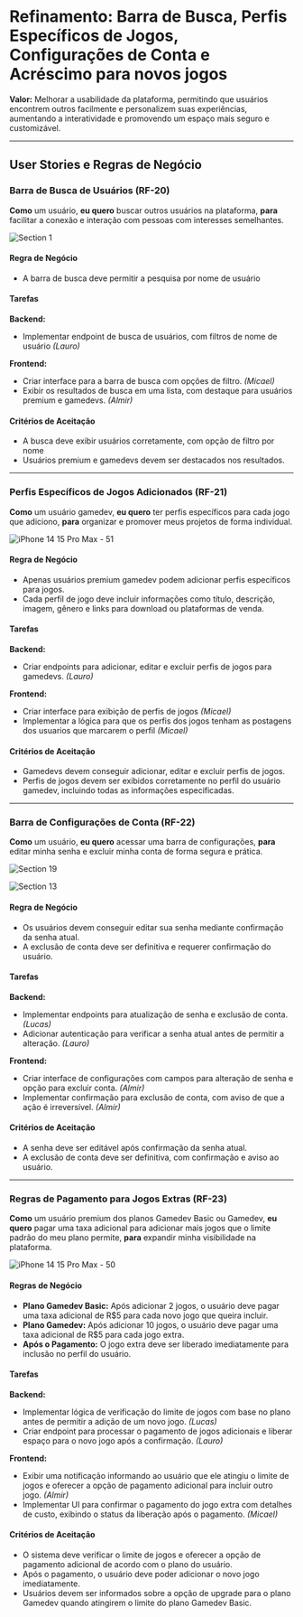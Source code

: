 # Refinamento: Barra de Busca, Perfis Específicos de Jogos, Configurações de Conta e Acréscimo para novos jogos

**Valor:** Melhorar a usabilidade da plataforma, permitindo que usuários encontrem outros facilmente e personalizem suas experiências, aumentando a interatividade e promovendo um espaço mais seguro e customizável.

---

## User Stories e Regras de Negócio

### Barra de Busca de Usuários (RF-20)

**Como** um usuário, **eu quero** buscar outros usuários na plataforma, **para** facilitar a conexão e interação com pessoas com interesses semelhantes.

![Section 1](https://github.com/user-attachments/assets/bcb96904-90d3-4940-baf2-629741009051)


#### Regra de Negócio
- A barra de busca deve permitir a pesquisa por nome de usuário

#### Tarefas

**Backend:**
- Implementar endpoint de busca de usuários, com filtros de nome de usuário *(Lauro)*

**Frontend:**
- Criar interface para a barra de busca com opções de filtro. *(Micael)*
- Exibir os resultados de busca em uma lista, com destaque para usuários premium e gamedevs. *(Almir)*

#### Critérios de Aceitação
- A busca deve exibir usuários corretamente, com opção de filtro por nome
- Usuários premium e gamedevs devem ser destacados nos resultados.

---

### Perfis Específicos de Jogos Adicionados (RF-21)

**Como** um usuário gamedev, **eu quero** ter perfis específicos para cada jogo que adiciono, **para** organizar e promover meus projetos de forma individual.

![iPhone 14   15 Pro Max - 51](https://github.com/user-attachments/assets/cbfcff8f-9d72-4fcd-b442-1ef3ce3a53b3)


#### Regra de Negócio
- Apenas usuários premium gamedev podem adicionar perfis específicos para jogos.
- Cada perfil de jogo deve incluir informações como título, descrição, imagem, gênero e links para download ou plataformas de venda.

#### Tarefas

**Backend:**
- Criar endpoints para adicionar, editar e excluir perfis de jogos para gamedevs. *(Lauro)*

**Frontend:**
- Criar interface para exibição de perfis de jogos  *(Micael)*
- Implementar a lógica para que os perfis dos jogos tenham as postagens dos usuarios que marcarem o perfil *(Micael)*

#### Critérios de Aceitação
- Gamedevs devem conseguir adicionar, editar e excluir perfis de jogos.
- Perfis de jogos devem ser exibidos corretamente no perfil do usuário gamedev, incluindo todas as informações especificadas.

---

### Barra de Configurações de Conta (RF-22)

**Como** um usuário, **eu quero** acessar uma barra de configurações, **para** editar minha senha e excluir minha conta de forma segura e prática.

![Section 19](https://github.com/user-attachments/assets/e10e0b35-d2c8-4acd-b054-e4e288552635)

![Section 13](https://github.com/user-attachments/assets/c6ff8245-dc56-4212-a701-aeb7ccbd905e)


#### Regra de Negócio
- Os usuários devem conseguir editar sua senha mediante confirmação da senha atual.
- A exclusão de conta deve ser definitiva e requerer confirmação do usuário.

#### Tarefas

**Backend:**
- Implementar endpoints para atualização de senha e exclusão de conta. *(Lucas)*
- Adicionar autenticação para verificar a senha atual antes de permitir a alteração. *(Lauro)*

**Frontend:**
- Criar interface de configurações com campos para alteração de senha e opção para excluir conta. *(Almir)*
- Implementar confirmação para exclusão de conta, com aviso de que a ação é irreversível. *(Almir)*

#### Critérios de Aceitação
- A senha deve ser editável após confirmação da senha atual.
- A exclusão de conta deve ser definitiva, com confirmação e aviso ao usuário.

---

### Regras de Pagamento para Jogos Extras (RF-23)

**Como** um usuário premium dos planos Gamedev Basic ou Gamedev, **eu quero** pagar uma taxa adicional para adicionar mais jogos que o limite padrão do meu plano permite, **para** expandir minha visibilidade na plataforma.

![iPhone 14   15 Pro Max - 50](https://github.com/user-attachments/assets/6ce8ac8d-f670-4bfe-9c06-cda4e750d75f)


#### Regras de Negócio
- **Plano Gamedev Basic:** Após adicionar 2 jogos, o usuário deve pagar uma taxa adicional de R$5 para cada novo jogo que queira incluir.
- **Plano Gamedev:** Após adicionar 10 jogos, o usuário deve pagar uma taxa adicional de R$5 para cada jogo extra.
- **Após o Pagamento:** O jogo extra deve ser liberado imediatamente para inclusão no perfil do usuário.

#### Tarefas

**Backend:**
- Implementar lógica de verificação do limite de jogos com base no plano antes de permitir a adição de um novo jogo. *(Lucas)*
- Criar endpoint para processar o pagamento de jogos adicionais e liberar espaço para o novo jogo após a confirmação. *(Lauro)*

**Frontend:**
- Exibir uma notificação informando ao usuário que ele atingiu o limite de jogos e oferecer a opção de pagamento adicional para incluir outro jogo. *(Almir)*
- Implementar UI para confirmar o pagamento do jogo extra com detalhes de custo, exibindo o status da liberação após o pagamento. *(Micael)*

#### Critérios de Aceitação
- O sistema deve verificar o limite de jogos e oferecer a opção de pagamento adicional de acordo com o plano do usuário.
- Após o pagamento, o usuário deve poder adicionar o novo jogo imediatamente.
- Usuários devem ser informados sobre a opção de upgrade para o plano Gamedev quando atingirem o limite do plano Gamedev Basic.
